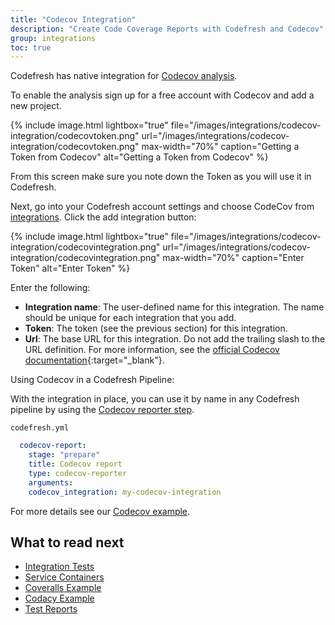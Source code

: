 ```yaml
---
title: "Codecov Integration"
description: "Create Code Coverage Reports with Codefresh and Codecov"
group: integrations
toc: true
---
```


Codefresh has native integration for [Codecov analysis](https://about.codecov.io/).

To enable the analysis sign up for a free account with Codecov and add a new project.

{% include image.html 
lightbox="true" 
file="/images/integrations/codecov-integration/codecovtoken.png" 
url="/images/integrations/codecov-integration/codecovtoken.png"
max-width="70%"
caption="Getting a Token from Codecov"
alt="Getting a Token from Codecov"
%}
 
From this screen make sure you note down the Token as you will use it in Codefresh.

Next, go into your Codefresh account settings and choose CodeCov from [integrations](https://g.codefresh.io/account-admin/account-conf/integration). Click the add integration button:

{% include image.html 
lightbox="true" 
file="/images/integrations/codecov-integration/codecovintegration.png" 
url="/images/integrations/codecov-integration/codecovintegration.png"
max-width="70%"
caption="Enter Token"
alt="Enter Token"
%}

Enter the following:
* **Integration name**: The user-defined name for this integration. The name should be unique for each integration that you add. 
* **Token**: The token (see the previous section) for this integration. 
* **Url**: The base URL for this integration. Do not add the trailing slash to the URL definition. For more information, see the [official Codecov documentation](https://docs.codecov.com/docs/configuration#codecov-url){:target="\_blank"}. 


Using Codecov in a Codefresh Pipeline:

With the integration in place, you can use it by name in any Codefresh pipeline by using the [Codecov reporter step](https://codefresh.io/steps/step/codecov-reporter).

`codefresh.yml`
```yaml
  codecov-report:
	stage: "prepare"
	title: Codecov report
	type: codecov-reporter
	arguments:
  	codecov_integration: my-codecov-integration
```	  

For more details see our [Codecov example](https://codefresh.io/docs/docs/yaml-examples/examples/codecov-testing/).

## What to read next

 - [Integration Tests]({{site.baseurl}}/docs/testing/integration-tests/)
 - [Service Containers]({{site.baseurl}}/docs/codefresh-yaml/service-containers/)
 - [Coveralls Example]({{site.baseurl}}/docs/yaml-examples/examples/coveralls-testing/)
 - [Codacy Example]({{site.baseurl}}/docs/yaml-examples/examples/codacy-testing/)
 - [Test Reports]({{site.baseurl}}/docs/testing/test-reports/)